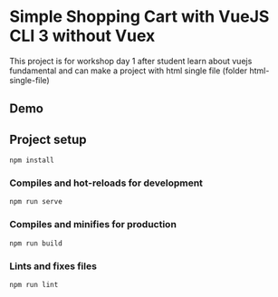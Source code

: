 # Simple Shopping Cart with VueJS CLI 3 without Vuex

This project is for workshop day 1 after student learn about vuejs fundamental and can make a project with html single file (folder html-single-file)

## Demo


## Project setup
```
npm install
```

### Compiles and hot-reloads for development
```
npm run serve
```

### Compiles and minifies for production
```
npm run build
```

### Lints and fixes files
```
npm run lint
```
